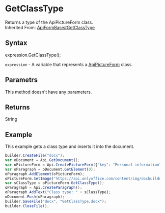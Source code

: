 # GetClassType

Returns a type of the ApiPictureForm class.<br>Inherited From: [ApiFormBase#GetClassType](../../ApiFormBase/Methods/GetClassType.md)

## Syntax

expression.GetClassType();

`expression` - A variable that represents a [ApiPictureForm](../ApiPictureForm.md) class.

## Parametrs

This method doesn't have any parameters.

## Returns

String

## Example

This example gets a class type and inserts it into the document.

```javascript
builder.CreateFile("docx");
var oDocument = Api.GetDocument();
var oPictureForm = Api.CreatePictureForm({"key": "Personal information", "tip": "Upload your photo", "required": true, "placeholder": "Photo", "scaleFlag": "tooBig", "lockAspectRatio": true, "respectBorders": false, "shiftX": 50, "shiftY": 50});
var oParagraph = oDocument.GetElement(0);
oParagraph.AddElement(oPictureForm);
oPictureForm.SetImage("https://api.onlyoffice.com/content/img/docbuilder/examples/user-profile.png");
var sClassType = oPictureForm.GetClassType();
oParagraph = Api.CreateParagraph();
oParagraph.AddText("Class type: " + sClassType);
oDocument.Push(oParagraph);
builder.SaveFile("docx", "GetClassType.docx");
builder.CloseFile();
```